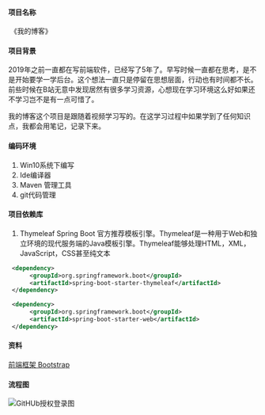#### 项目名称

​    《我的博客》

#### 项目背景

​	2019年之前一直都在写前端软件，已经写了5年了。早写时候一直都在思考，是不是开始要学一学后台。这个想法一直只是停留在思想层面，行动也有时间都不长。前些时候在B站无意中发现居然有很多学习资源，心想现在学习环境这么好如果还不学习岂不是有一点可惜了。

​	我的博客这个项目是跟随着视频学习写的。在这学习过程中如果学到了任何知识点，我都会用笔记，记录下来。

#### 编码环境

1. Win10系统下编写
2. Ide编译器
3. Maven 管理工具
4. git代码管理

#### 项目依赖库

1. Thymeleaf Spring Boot 官方推荐模板引擎。Thymeleaf是一种用于Web和独立环境的现代服务端的Java模板引擎。Thymeleaf能够处理HTML，XML，JavaScript，CSS甚至纯文本 

```xml
 <dependency>
      <groupId>org.springframework.boot</groupId>
      <artifactId>spring-boot-starter-thymeleaf</artifactId>
 </dependency>
```

```xml
 <dependency>
      <groupId>org.springframework.boot</groupId>
      <artifactId>spring-boot-starter-web</artifactId>
 </dependency>
```


#### 资料

[前端框架 Bootstrap ](https://v3.bootcss.com)

#### 流程图

![GitHUb授权登录图](F:\IdeaProjects\blog\GitHub授权.PNG) 